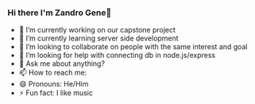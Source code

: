 ### Hi there I'm Zandro Gene👋





- 🔭 I’m currently working on our capstone project
- 🌱 I’m currently learning server side development
- 👯 I’m looking to collaborate on people with the same interest and goal
- 🤔 I’m looking for help with connecting db in node.js/express
- 💬 Ask me about anything?
- 📫 How to reach me: 
- 😄 Pronouns: He/Him
- ⚡ Fun fact: I like music 

